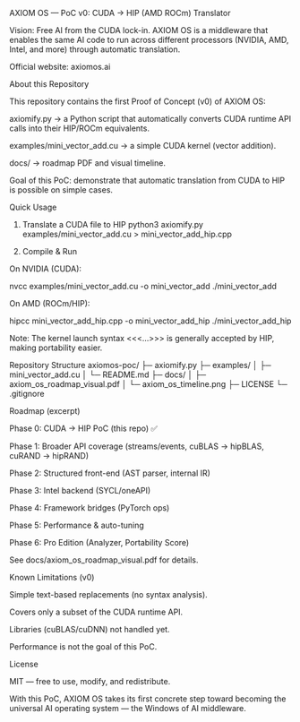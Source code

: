 AXIOM OS — PoC v0: CUDA → HIP (AMD ROCm) Translator

Vision: Free AI from the CUDA lock-in. AXIOM OS is a middleware that enables the same AI code to run across different processors (NVIDIA, AMD, Intel, and more) through automatic translation.

Official website: axiomos.ai

About this Repository

This repository contains the first Proof of Concept (v0) of AXIOM OS:

axiomify.py → a Python script that automatically converts CUDA runtime API calls into their HIP/ROCm equivalents.

examples/mini_vector_add.cu → a simple CUDA kernel (vector addition).

docs/ → roadmap PDF and visual timeline.

Goal of this PoC: demonstrate that automatic translation from CUDA to HIP is possible on simple cases.

Quick Usage
1. Translate a CUDA file to HIP
python3 axiomify.py examples/mini_vector_add.cu > mini_vector_add_hip.cpp

2. Compile & Run

On NVIDIA (CUDA):

nvcc examples/mini_vector_add.cu -o mini_vector_add
./mini_vector_add


On AMD (ROCm/HIP):

hipcc mini_vector_add_hip.cpp -o mini_vector_add_hip
./mini_vector_add_hip


Note: The kernel launch syntax <<<...>>> is generally accepted by HIP, making portability easier.

Repository Structure
axiomos-poc/
├─ axiomify.py
├─ examples/
│  ├─ mini_vector_add.cu
│  └─ README.md
├─ docs/
│  ├─ axiom_os_roadmap_visual.pdf
│  └─ axiom_os_timeline.png
├─ LICENSE
└─ .gitignore

Roadmap (excerpt)

Phase 0: CUDA → HIP PoC (this repo) ✅

Phase 1: Broader API coverage (streams/events, cuBLAS → hipBLAS, cuRAND → hipRAND)

Phase 2: Structured front-end (AST parser, internal IR)

Phase 3: Intel backend (SYCL/oneAPI)

Phase 4: Framework bridges (PyTorch ops)

Phase 5: Performance & auto-tuning

Phase 6: Pro Edition (Analyzer, Portability Score)

See docs/axiom_os_roadmap_visual.pdf for details.

Known Limitations (v0)

Simple text-based replacements (no syntax analysis).

Covers only a subset of the CUDA runtime API.

Libraries (cuBLAS/cuDNN) not handled yet.

Performance is not the goal of this PoC.

License

MIT — free to use, modify, and redistribute.

With this PoC, AXIOM OS takes its first concrete step toward becoming the universal AI operating system — the Windows of AI middleware.

